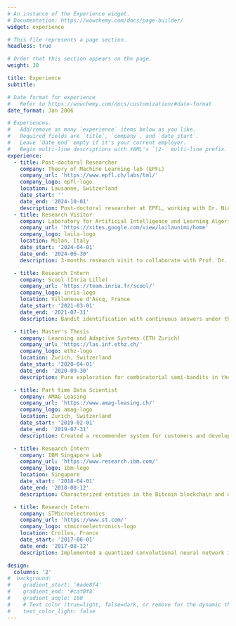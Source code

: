 ```yaml
---
# An instance of the Experience widget.
# Documentation: https://wowchemy.com/docs/page-builder/
widget: experience

# This file represents a page section.
headless: true

# Order that this section appears on the page.
weight: 30

title: Experience
subtitle:

# Date format for experience
#   Refer to https://wowchemy.com/docs/customization/#date-format
date_format: Jan 2006

# Experiences.
#   Add/remove as many `experience` items below as you like.
#   Required fields are `title`, `company`, and `date_start`.
#   Leave `date_end` empty if it's your current employer.
#   Begin multi-line descriptions with YAML's `|2-` multi-line prefix.
experience:
  - title: Post-doctoral Researcher
    company: Theory of Machine Learning lab (EPFL)
    company_url: 'https://www.epfl.ch/labs/tml/'
    company_logo: epfl-logo
    location: Lausanne, Switzerland
    date_start: ''
    date_end: '2024-10-01'
    description: Post-doctoral researcher at EPFL, working with Dr. Nicolas Flammarion.
  - title: Research Visitor
    company: Laboratory for Artificial Intelligence and Learning Algorithms (Università degli Studi di Milano)
    company_url: 'https://sites.google.com/view/lailaunimi/home'
    company_logo: laila-logo
    location: Milan, Italy
    date_start: '2024-04-01'
    date_end: '2024-06-30'
    description: 3-months research visit to collaborate with Prof. Dr. Nicolò Cesa-Bianchi.

  - title: Research Intern
    company: Scool (Inria Lille)
    company_url: 'https://team.inria.fr/scool/'
    company_logo: inria-logo
    location: Villeneuve d'Ascq, France
    date_start: '2021-03-01'
    date_end: '2021-07-31'
    description: Bandit identification with continuous answers under the supervision of Dr. Rémy Degenne.

  - title: Master's Thesis
    company: Learning and Adaptive Systems (ETH Zurich)
    company_url: 'https://las.inf.ethz.ch/'
    company_logo: ethz-logo
    location: Zurich, Switzerland
    date_start: '2020-04-01'
    date_end: '2020-09-30'
    description: Pure exploration for combinatorial semi-bandits in the group of Prof. Dr. Andreas Krause.

  - title: Part time Data Scientist 
    company: AMAG Leasing
    company_url: 'https://www.amag-leasing.ch/'
    company_logo: amag-logo
    location: Zurich, Switzerland
    date_start: '2019-02-01'
    date_end: '2019-07-31'
    description: Created a recommender system for customers and developed models to predict churn and customer recovery.

  - title: Research Intern
    company: IBM Singapore Lab
    company_url: 'https://www.research.ibm.com/'
    company_logo: ibm-logo
    location: Singapore
    date_start: '2018-04-01'
    date_end: '2018-08-12'
    description: Characterized entities in the Bitcoin blockchain and developed a probabilistic model of its evolution.

  - title: Research Intern
    company: STMicroelectronics
    company_url: 'https://www.st.com/'
    company_logo: stmicroelectronics-logo
    location: Crolles, France
    date_start: '2017-06-01'
    date_end: '2017-08-12'
    description: Implemented a quantized convolutional neural network in order to synthesize it on a electronic chip.

design:
  columns: '2'
#  background:
#    gradient_start: '#ade8f4'
#    gradient_end: '#caf0f8'
#    gradient_angle: 180
#    # Text color (true=light, false=dark, or remove for the dynamic theme color).
#    text_color_light: false
---
```

